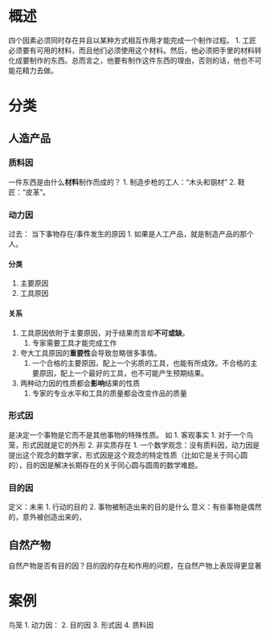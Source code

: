 # 概述
四个因素必须同时存在并且以某种方式相互作用才能完成一个制作过程。
	1. 工匠必须要有可用的材料，而且他们必须使用这个材料。然后，他必须把手里的材料转化成要制作的东西。总而言之，他要有制作这件东西的理由，否则的话，他也不可能花精力去做。
# 分类
## 人造产品
### 质料因
一件东西是由什么**材料**制作而成的？
	1. 制造步枪的工人：“木头和钢材”
	2. 鞋匠：“皮革”。
### 动力因
过去： 当下事物存在/事件发生的原因
	1. 如果是人工产品，就是制造产品的那个人。
#### 分类
1. 主要原因
2. 工具原因
#### 关系
1. 工具原因依附于主要原因，对于结果而言却**不可或缺**。
	1. 专家需要工具才能完成工作
2. 夸大工具原因的**重要性**会导致忽略很多事情。
	1. 一个合格的主要原因，配上一个劣质的工具，也能有所成效。不合格的主要原因，配上一个最好的工具，也不可能产生预期结果。
3. 两种动力因的性质都会**影响**结果的性质
	1. 专家的专业水平和工具的质量都会改变作品的质量
### 形式因
是决定一个事物是它而不是其他事物的特殊性质。
如
	1. 客观事实
		1. 对于一个鸟笼，形式因就是它的外形
	2. 非实质存在
		1. 一个数学观念：没有质料因，动力因是提出这个观念的数学家，形式因是这个观念的特定性质（比如它是关于同心圆的），目的因是解决长期存在的关于同心圆与圆周的数学难题。
### 目的因
定义：未来
	1. 行动的目的
	2. 事物被制造出来的目的是什么
意义：有些事物是偶然的，意外被创造出来的，
## 自然产物
自然产物是否有目的因？目的因的存在和作用的问题，在自然产物上表现得更显著
# 案例
鸟笼
	1. 动力因：
	2. 目的因
	3. 形式因
	4. 质料因